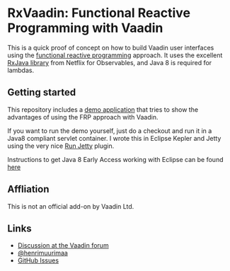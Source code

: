 # RxVaadin: Functional Reactive Programming with Vaadin

This is a quick proof of concept on how to build Vaadin user interfaces using the [functional reactive programming](http://stackoverflow.com/a/1030631/283077) approach. It uses the excellent [RxJava library](https://github.com/Netflix/RxJava) from Netflix for Observables, and Java 8 is required for lambdas.

## Getting started

This repository includes a [demo application](https://github.com/hezamu/RxVaadin/tree/master/src/org/vaadin/hezamu/rx/demo) that tries to show the advantages of using the FRP approach with Vaadin.

If you want to run the demo yourself, just do a checkout and run it in a Java8 compliant servlet container. I wrote this in Eclipse Kepler and Jetty using the very nice [Run Jetty](http://code.google.com/p/run-jetty-run) plugin.

Instructions to get Java 8 Early Access working with Eclipse can be found [here](https://wiki.eclipse.org/JDT/Eclipse_Java_8_Support_%28BETA%29)

## Affliation

This is not an official add-on by Vaadin Ltd.

## Links

- [Discussion at the Vaadin forum](https://vaadin.com/forum#!/thread/4776077/4776076)
- [@henrimuurimaa](http://twitter.com/henrimuurimaa)
- [GitHub Issues](https://github.com/hezamu/RxVaadin/issues)